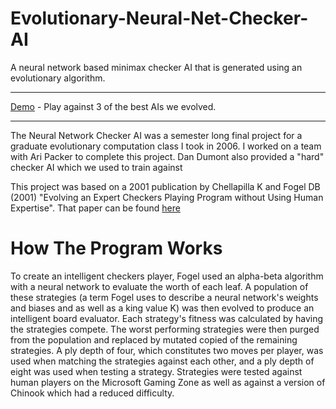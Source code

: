 Evolutionary-Neural-Net-Checker-AI
==================================

A neural network based minimax checker AI that is generated using an evolutionary algorithm.

-----
[Demo](http://mkoryak.github.com/checkers/nn_checker_ai_demo.html) - Play against 3 of the best AIs we evolved.

-----
The Neural Network Checker AI was a semester long final project for a graduate evolutionary computation class I took in 2006.
I worked on a team with Ari Packer to complete this project. Dan Dumont also provided a "hard" checker AI which we used to train against


This project was based on a 2001 publication by Chellapilla K and Fogel DB (2001) "Evolving an Expert Checkers Playing Program without Using Human Expertise".
That paper can be found [here](http://www.natural-selection.com/publications_2001.html)


How The Program Works
=====================
To create an intelligent checkers player, Fogel used an alpha-beta algorithm with a neural network to evaluate the worth of
each leaf.  A population of these strategies (a term Fogel uses to describe a neural network's weights and biases and as
well as a king value K) was then evolved to produce an intelligent board evaluator.  Each strategy's fitness was
calculated by having the strategies compete. The worst performing strategies were then purged from the population and
replaced by mutated copied of the remaining strategies. A ply depth of four, which constitutes two moves per player,
was used when matching the strategies against each other, and a ply depth of eight was used when testing a strategy.
Strategies were tested against human players on the Microsoft Gaming Zone as well as against a version of Chinook which had a reduced difficulty.
